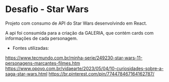 # Desafio - Star Wars

Projeto com consumo de API do Star Wars desenvolvindo em React.

A api foi consumida para a criação da GALERIA, que contém cards com informações de cada personagem.

- Fontes utilizadas:

https://www.tecmundo.com.br/minha-serie/249230-star-wars-11-personagens-marcantes-filmes.htm 
https://www.opovo.com.br/vidaearte/2023/05/04/10-curiosidades-sobre-a-saga-star-wars.html 
https://br.pinterest.com/pin/774478467164162787/ 
